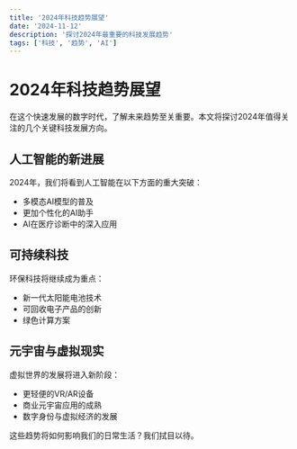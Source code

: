 ```yaml
---
title: '2024年科技趋势展望'
date: '2024-11-12'
description: '探讨2024年最重要的科技发展趋势'
tags: ['科技', '趋势', 'AI']
---
```


# 2024年科技趋势展望

在这个快速发展的数字时代，了解未来趋势至关重要。本文将探讨2024年值得关注的几个关键科技发展方向。

## 人工智能的新进展

2024年，我们将看到人工智能在以下方面的重大突破：

- 多模态AI模型的普及
- 更加个性化的AI助手
- AI在医疗诊断中的深入应用

## 可持续科技

环保科技将继续成为重点：

- 新一代太阳能电池技术
- 可回收电子产品的创新
- 绿色计算方案

## 元宇宙与虚拟现实

虚拟世界的发展将进入新阶段：

- 更轻便的VR/AR设备
- 商业元宇宙应用的成熟
- 数字身份与虚拟经济的发展

这些趋势将如何影响我们的日常生活？我们拭目以待。 